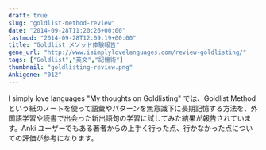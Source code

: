 ```yaml
---
draft: true
slug: "goldlist-method-review"
date: "2014-09-28T11:20:26+00:00"
lastmod: "2014-09-28T12:09:19+00:00"
title: "Goldlist メソッド体験報告"
gene_url: "http://www.isimplylovelanguages.com/review-goldlisting/"
tags: ["Goldlist","英文","記憶術"]
thumbnail: "goldlisting-review.png"
Ankigene: "012"
---
```

I simply love languages "My thoughts on Goldlisting" では、Goldlist Method という紙のノートを使って語彙やパターンを無意識下に長期記憶する方法を、外国語学習や読書で出会った新出語句の学習に試してみた結果が報告されています。Anki ユーザーでもある著者からの上手く行った点、行かなかった点についての評価が参考になります。

